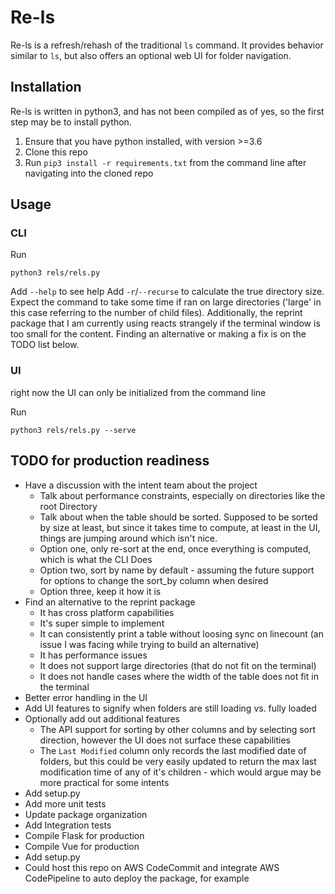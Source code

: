 # Re-ls

Re-ls is a refresh/rehash of the traditional `ls` command.  It provides behavior similar to `ls`, but also offers an optional web UI for folder navigation.

## Installation

Re-ls is written in python3, and has not been compiled as of yes, so the first step may be to install python.

1. Ensure that you have python installed, with version >=3.6
2. Clone this repo
3. Run `pip3 install -r requirements.txt` from the command line after navigating into the cloned repo

## Usage

### CLI

Run
```
python3 rels/rels.py
```

Add `--help` to see help
Add `-r`/`--recurse` to calculate the true directory size.  Expect the command to take some time if ran on large directories ('large' in this case referring to the number of child files).  Additionally, the reprint package that I am currently using reacts strangely if the terminal window is too small for the content.  Finding an alternative or making a fix is on the TODO list below.

### UI

right now the UI can only be initialized from the command line

Run
```
python3 rels/rels.py --serve
```


## TODO for production readiness
 - Have a discussion with the intent team about the project
   - Talk about performance constraints, especially on directories like the root Directory
   - Talk about when the table should be sorted.  Supposed to be sorted by size at least, but since it takes time to compute, at least in the UI, things are jumping around which isn't nice.
    - Option one, only re-sort at the end, once everything is computed, which is what the CLI Does
    - Option two, sort by name by default - assuming the future support for options to change the sort_by column when desired
    - Option three, keep it how it is
 - Find an alternative to the reprint package
   + It has cross platform capabilities
   + It's super simple to implement
   + It can consistently print a table without loosing sync on linecount (an issue I was facing while trying to build an alternative)
   - It has performance issues
   - It does not support large directories (that do not fit on the terminal)
   - It does not handle cases where the width of the table does not fit in the terminal
 - Better error handling in the UI
 - Add UI features to signify when folders are still loading vs. fully loaded
 - Optionally add out additional features
   - The API support for sorting by other columns and by selecting sort direction, however the UI does not surface these capabilities
   - The `Last Modified` column only records the last modified date of folders, but this could be very easily updated to return the max last modification time of any of it's children - which would argue may be more practical for some intents
 - Add setup.py
 - Add more unit tests
 - Update package organization
 - Add Integration tests
 - Compile Flask for production
 - Compile Vue for production
 - Add setup.py
 - Could host this repo on AWS CodeCommit and integrate AWS CodePipeline to auto deploy the package, for example
